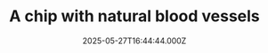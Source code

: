 ---
title: "A chip with natural blood vessels"
date: 2025-05-27T16:44:44.000Z
category: Health
externalLink: "https://www.sciencedaily.com/releases/2025/05/250527124444.htm"
image: ""
excerpt: "Miniature organs on a chip could allow us to do scientific studies with great precision, without having to resort to animal testing. The main problem, however, is that artificial tissue needs blood vessels, and they are very hard to create. Now, new technology has been developed to create reproducible blood vessels using high-precision laser pulses. Tissue has been created that…"
---